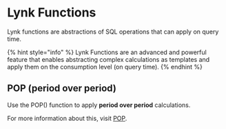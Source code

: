 # Lynk Functions

Lynk functions are abstractions of SQL operations that can apply on query time.

{% hint style="info" %}
Lynk Functions are an advanced and powerful feature that enables abstracting complex calculations as templates and apply them on the consumption level (on query time).
{% endhint %}

## POP (period over period)

Use the POP() function to apply **period over period** calculations.&#x20;

For more information about this, visit [POP](pop.md).
